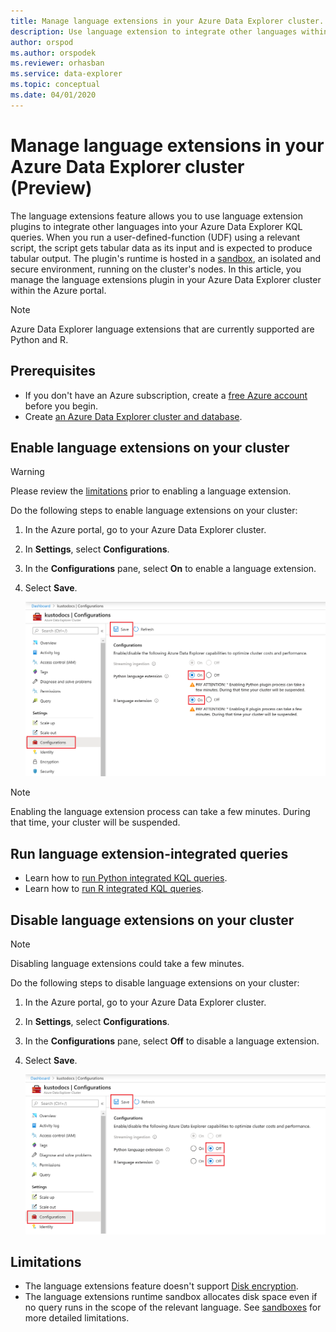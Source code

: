 ```yaml
---
title: Manage language extensions in your Azure Data Explorer cluster. 
description: Use language extension to integrate other languages within your Azure Data Explorer KQL queries. 
author: orspod
ms.author: orspodek
ms.reviewer: orhasban 
ms.service: data-explorer
ms.topic: conceptual
ms.date: 04/01/2020
---
```


# Manage language extensions in your Azure Data Explorer cluster (Preview)

The language extensions feature allows you to use language extension plugins to integrate other languages into your Azure Data Explorer KQL queries. When you run a user-defined-function (UDF) using a relevant script, the script gets tabular data as its input and is expected to produce tabular output. The plugin's runtime is hosted in a [sandbox](kusto/concepts/sandboxes.md), an isolated and secure environment, running on the cluster's nodes. In this article, you manage the language extensions plugin in your Azure Data Explorer cluster within the Azure portal.

> [!NOTE]
> Azure Data Explorer language extensions that are currently supported are Python and R.

## Prerequisites

* If you don't have an Azure subscription, create a [free Azure account](https://azure.microsoft.com/free/) before you begin.
* Create [an Azure Data Explorer cluster and database](create-cluster-database-portal.md).

## Enable language extensions on your cluster

> [!WARNING]
> Please review the [limitations](#limitations) prior to enabling a language extension.

Do the following steps to enable language extensions on your cluster:

1. In the Azure portal, go to your Azure Data Explorer cluster. 
1. In **Settings**, select **Configurations**. 
1. In the **Configurations** pane, select **On** to enable a language extension.
1. Select **Save**.
 
    ![language extension on](media/language-extensions/configurations-enable-extension.png)

> [!NOTE]
> Enabling the language extension process can take a few minutes. During that time, your cluster will be suspended.
 
## Run language extension-integrated queries

* Learn how to [run Python integrated KQL queries](kusto/query/pythonplugin.md).
* Learn how to [run R integrated KQL queries](kusto/query/rplugin.md). 

## Disable language extensions on your cluster

> [!NOTE]
> Disabling language extensions could take a few minutes.

Do the following steps to disable language extensions on your cluster:

1. In the Azure portal, go to your Azure Data Explorer cluster. 
1. In **Settings**, select **Configurations**. 
1. In the **Configurations** pane, select **Off** to disable a language extension.
1. Select **Save**.

    ![Language extension off](media/language-extensions/configurations-disable-extension.png)

## Limitations

* The language extensions feature doesn't support [Disk encryption](manage-cluster-security.md). 
* The language extensions runtime sandbox allocates disk space even if no query runs in the scope of the relevant language.
See [sandboxes](kusto/concepts/sandboxes.md) for more detailed limitations.
